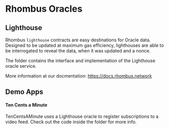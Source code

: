 # Rhombus Oracles

## Lighthouse
Rhombus `lighthouse` contracts are easy destinations for Oracle data. Designed to be updated at maximum gas efficiency, lighthouses are able to be interrogated to reveal the data, when it was updated and a nonce.

The folder contains the interface and implementation of the Lighthouse oracle
service.

More information at our docmentation: https://docs.rhombus.network

## Demo Apps

#### Ten Cents a Minute
TenCentsAMinute uses a Lighthouse oracle to register subscriptions to a video
feed. Check out the code inside the folder for more info.
